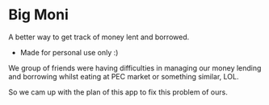 # Big Moni

A better way to get track of money lent and borrowed.

+ Made for personal use only :)

We group of friends were having difficulties in managing our money lending and borrowing whilst eating at PEC market or something similar, LOL.

So we cam up with the plan of this app to fix this problem of ours.